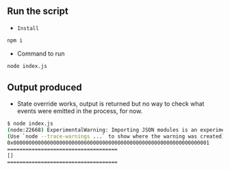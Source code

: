 ## Run the script

- `Install`

```bash
npm i
```

- Command to run

```bash
node index.js
```

## Output produced

- State override works, output is returned but no way to check what events were emitted in the process, for now.

```bash
$ node index.js
(node:22668) ExperimentalWarning: Importing JSON modules is an experimental feature and might change at any time
(Use `node --trace-warnings ...` to show where the warning was created)
0x0000000000000000000000000000000000000000000000000000000000000001
====================================
[]
====================================
```
